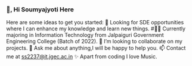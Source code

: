 ### 👋, Hi Soumyajyoti Here

Here are some ideas to get you started:
 🎯 Looking for SDE opportunities where I can enhance my knowledge and learn new things.
 #👨‍🎓 Currently majoring in Information Technology from Jalpaiguri Government Engineering College (Batch of 2022).
 👯 I’m looking to collaborate on my projects.
 💬 Ask me about anything,I will be happy to help you.
 📫 Contact me at ss2237@it.jgec.ac.in
 ✨ Apart from coding I love Music.
